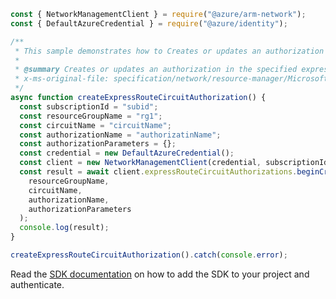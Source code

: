 ```javascript
const { NetworkManagementClient } = require("@azure/arm-network");
const { DefaultAzureCredential } = require("@azure/identity");

/**
 * This sample demonstrates how to Creates or updates an authorization in the specified express route circuit.
 *
 * @summary Creates or updates an authorization in the specified express route circuit.
 * x-ms-original-file: specification/network/resource-manager/Microsoft.Network/stable/2021-08-01/examples/ExpressRouteCircuitAuthorizationCreate.json
 */
async function createExpressRouteCircuitAuthorization() {
  const subscriptionId = "subid";
  const resourceGroupName = "rg1";
  const circuitName = "circuitName";
  const authorizationName = "authorizatinName";
  const authorizationParameters = {};
  const credential = new DefaultAzureCredential();
  const client = new NetworkManagementClient(credential, subscriptionId);
  const result = await client.expressRouteCircuitAuthorizations.beginCreateOrUpdateAndWait(
    resourceGroupName,
    circuitName,
    authorizationName,
    authorizationParameters
  );
  console.log(result);
}

createExpressRouteCircuitAuthorization().catch(console.error);
```

Read the [SDK documentation](https://github.com/Azure/azure-sdk-for-js/blob/%40azure%2Farm-network_28.0.0/sdk/network/arm-network/README.md) on how to add the SDK to your project and authenticate.
